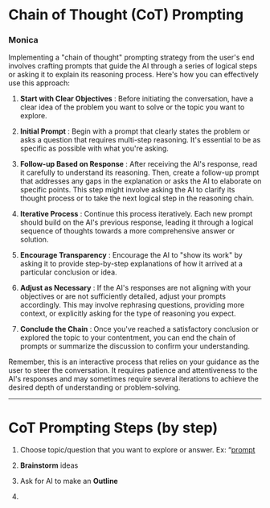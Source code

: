 # Chain of Thought (CoT) Prompting

### Monica 

Implementing a "chain of thought" prompting strategy from the user's end involves crafting prompts that guide the AI through a series of logical steps or asking it to explain its reasoning process. Here's how you can effectively use this approach:

1. **Start with Clear Objectives** : Before initiating the conversation, have a clear idea of the problem you want to solve or the topic you want to explore.

2. **Initial Prompt** : Begin with a prompt that clearly states the problem or asks a question that requires multi-step reasoning. It's essential to be as specific as possible with what you're asking.

3. **Follow-up Based on Response** : After receiving the AI's response, read it carefully to understand its reasoning. Then, create a follow-up prompt that addresses any gaps in the explanation or asks the AI to elaborate on specific points. This step might involve asking the AI to clarify its thought process or to take the next logical step in the reasoning chain.

4. **Iterative Process** : Continue this process iteratively. Each new prompt should build on the AI's previous response, leading it through a logical sequence of thoughts towards a more comprehensive answer or solution.

5. **Encourage Transparency** : Encourage the AI to "show its work" by asking it to provide step-by-step explanations of how it arrived at a particular conclusion or idea.

6. **Adjust as Necessary** : If the AI's responses are not aligning with your objectives or are not sufficiently detailed, adjust your prompts accordingly. This may involve rephrasing questions, providing more context, or explicitly asking for the type of reasoning you expect.

7. **Conclude the Chain** : Once you've reached a satisfactory conclusion or explored the topic to your contentment, you can end the chain of prompts or summarize the discussion to confirm your understanding.

Remember, this is an interactive process that relies on your guidance as the user to steer the conversation. It requires patience and attentiveness to the AI's responses and may sometimes require several iterations to achieve the desired depth of understanding or problem-solving.

* * *

# CoT Prompting Steps (by step)

1. Choose topic/question that you want to explore or answer. Ex: “[prompt](prompt:%0A%22I%20need%20to%20write%20an%20article%20about%20the%20rise%20of%20AI%20and%20its%20impact%20on%20jobs.%20What%20are%20some%20important%20points%20I%20should%20cover%20in%20an%20article%20on%20this%20topic?%22)

2. **Brainstorm** ideas

3. Ask for AI to make an **Outline** 

4. 

